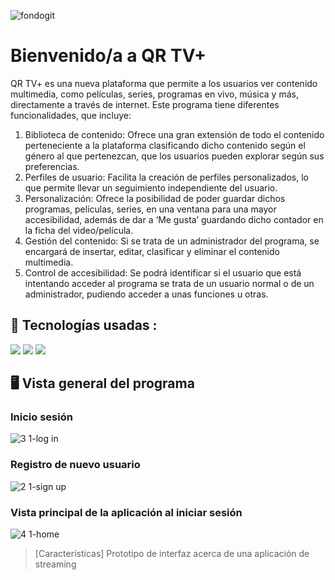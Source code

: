 ![fondogit](https://github.com/Romanemi124/QRTV/assets/102904774/9d5b43e8-e6c1-455a-bc45-77719a71af19)

# Bienvenido/a a QR TV+

QR TV+ es una nueva plataforma que permite a los usuarios ver contenido multimedia, como películas, series, programas en vivo, música y más, directamente a través de internet. Este programa tiene diferentes funcionalidades, que incluye:

1.	Biblioteca de contenido: Ofrece una gran extensión de todo el contenido perteneciente a la plataforma clasificando dicho contenido según el género al que pertenezcan, que los usuarios pueden explorar según sus preferencias.
2.	Perfiles de usuario: Facilita la creación de perfiles personalizados, lo que permite llevar un seguimiento independiente del usuario.
3.	Personalización: Ofrece la posibilidad de poder guardar dichos programas, películas, series, en una ventana para una mayor accesibilidad, además de dar a ‘Me gusta’ guardando dicho contador en la ficha del video/película.
4.	Gestión del contenido: Si se trata de un administrador del programa, se encargará de insertar, editar, clasificar y eliminar el contenido multimedia.
5.	Control de accesibilidad: Se podrá identificar si el usuario que está intentando acceder al programa se trata de un usuario normal o de un administrador, pudiendo acceder a unas funciones u otras.

## 🎯 Tecnologías usadas : 
<img src="https://img.shields.io/badge/MySQL-005C84?style=for-the-badge&logo=mysql&logoColor=white" /> <img src="https://img.shields.io/badge/IntelliJ_IDEA-000000.svg?style=for-the-badge&logo=intellij-idea&logoColor=white" /> <img src="https://img.shields.io/badge/mac%20os-000000?style=for-the-badge&logo=apple&logoColor=white" />

## 🖥 Vista general del programa

### Inicio sesión
![3 1-log in](https://github.com/Romanemi124/QRTV/assets/102904774/b966c052-8611-4b60-960a-5992c040d8b5)

### Registro de nuevo usuario
![2 1-sign up](https://github.com/Romanemi124/QRTV/assets/102904774/6ebe7fcb-4cc1-41f0-b8be-2f57318ce6a2)

### Vista principal de la aplicación al iniciar sesión
![4 1-home](https://github.com/Romanemi124/QRTV/assets/102904774/2234ecb8-18a9-4dc3-b30d-538eeb0274a0)


> [Características]
> Prototipo de interfaz acerca de una aplicación de streaming
